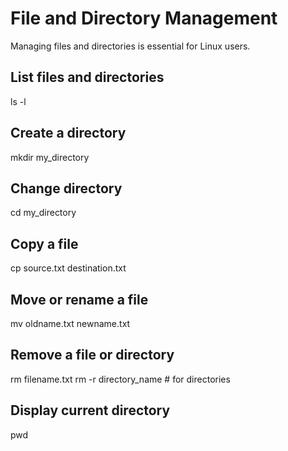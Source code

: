 # File and Directory Management

Managing files and directories is essential for Linux users.

## List files and directories

ls -l

## Create a directory

mkdir my_directory

## Change directory

cd my_directory

## Copy a file

cp source.txt destination.txt

## Move or rename a file

mv oldname.txt newname.txt

## Remove a file or directory

rm filename.txt
rm -r directory_name  # for directories

## Display current directory

pwd
